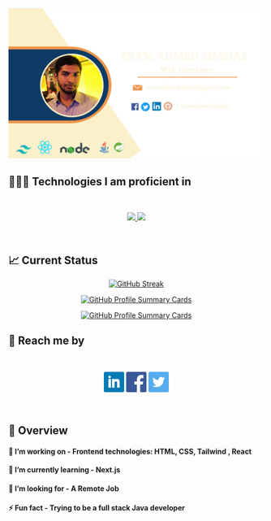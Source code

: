 ![My Github Banner](/assets/images/github-banner.png "My Github Banner")
 




 ## 👨🏼‍💻 Technologies I am proficient in
 
 <br>

 <p align="center">
  <a href="https://skillicons.dev">
    <img src="https://skillicons.dev/icons?i=html,css,tailwind,react" />
  </a>
  </a><a href="https://skillicons.dev">
    <img src="https://skillicons.dev/icons?i=javascript,nodejs,mongodb,express,firebase,java,spring"/>
  </a>
</p>

 <br>


 ## 📈 Current Status

<div align='center'>


[![GitHub Streak](https://github-readme-streak-stats.herokuapp.com?user=enamahmedshahaz&date_format=M%20j%5B%2C%20Y%5D)](https://git.io/streak-stats)


[![GitHub Profile Summary Cards](https://github-profile-summary-cards.vercel.app/api/cards/profile-details?username=enamahmedshahaz&theme=solarized)](https://github.com/vn7n24fzkq/github-profile-summary-cards)


[![GitHub Profile Summary Cards](https://github-profile-summary-cards.vercel.app/api/cards/most-commit-language?username=enamahmedshahaz&theme=solarized
)](https://github.com/vn7n24fzkq/github-profile-summary-cards)

</div>


 ## 📩 Reach me by

  <br>

[<p align="center"><img height="40" src="assets/contact-icons/linkedin.png">](https://www.linkedin.com/in/enamahmedshahaz/) [<img height="40" src="assets/contact-icons/facebook.png">](https://www.facebook.com/enamahmedshahaz) [<img height="40" src="assets/contact-icons/twitter.png"></p>](https://twitter.com/enamahmedshahaz)
<br>


 ## 👀 Overview

#### 🔭 I’m working on - Frontend technologies: HTML, CSS, Tailwind , React
#### 🌱 I’m currently learning - Next.js
#### 🤔 I’m looking for - A Remote Job
#### ⚡ Fun fact - Trying to be a full stack Java developer

